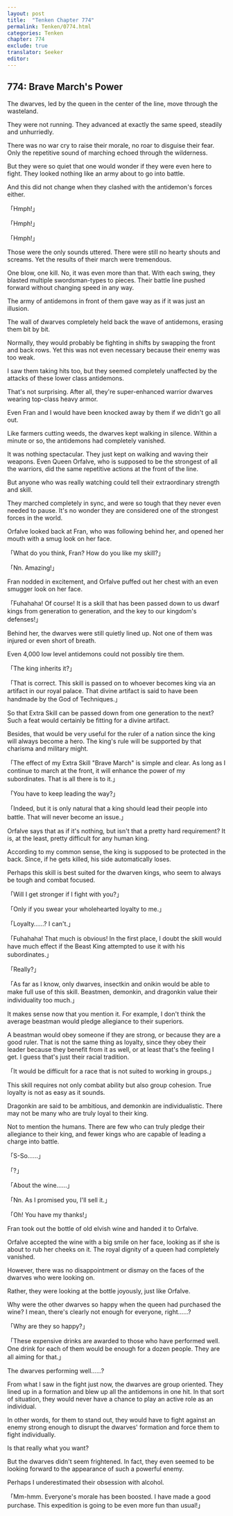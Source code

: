 ```yaml
---
layout: post
title:  "Tenken Chapter 774"
permalink: Tenken/0774.html
categories: Tenken
chapter: 774
exclude: true
translator: Seeker
editor: 
---
```

<h2 id="ch774">774: Brave March's Power</h2>
<p>The dwarves, led by the queen in the center of the line, move through the wasteland.</p>

<p>They were not running. They advanced at exactly the same speed, steadily and unhurriedly.</p>

<p>There was no war cry to raise their morale, no roar to disguise their fear. Only the repetitive sound of marching echoed through the wilderness.</p>

<p>But they were so quiet that one would wonder if they were even here to fight. They looked nothing like an army about to go into battle.</p>

<p>And this did not change when they clashed with the antidemon's forces either.</p>

<p>「Hmph!」</p>
<p>「Hmph!」</p>
<p>「Hmph!」</p>

<p>Those were the only sounds uttered. There were still no hearty shouts and screams. Yet the results of their march were tremendous.</p>

<p>One blow, one kill. No, it was even more than that. With each swing, they blasted multiple swordsman-types to pieces. Their battle line pushed forward without changing speed in any way.</p>

<p>The army of antidemons in front of them gave way as if it was just an illusion.</p>

<p>The wall of dwarves completely held back the wave of antidemons, erasing them bit by bit.</p>

<p>Normally, they would probably be fighting in shifts by swapping the front and back rows. Yet this was not even necessary because their enemy was too weak.</p>

<p>I saw them taking hits too, but they seemed completely unaffected by the attacks of these lower class antidemons.</p>

<p>That's not surprising. After all, they're super-enhanced warrior dwarves wearing top-class heavy armor.</p>

<p>Even Fran and I would have been knocked away by them if we didn't go all out.</p>

<p>Like farmers cutting weeds, the dwarves kept walking in silence. Within a minute or so, the antidemons had completely vanished.</p>

<p>It was nothing spectacular. They just kept on walking and waving their weapons. Even Queen Orfalve, who is supposed to be the strongest of all the warriors, did the same repetitive actions at the front of the line.</p>

<p>But anyone who was really watching could tell their extraordinary strength and skill.</p>

<p>They marched completely in sync, and were so tough that they never even needed to pause. It's no wonder they are considered one of the strongest forces in the world.</p>

<p>Orfalve looked back at Fran, who was following behind her, and opened her mouth with a smug look on her face.</p>

<p>「What do you think, Fran? How do you like my skill?」</p>
<p>「Nn. Amazing!」</p>

<p>Fran nodded in excitement, and Orfalve puffed out her chest with an even smugger look on her face.</p>

<p>「Fuhahaha! Of course! It is a skill that has been passed down to us dwarf kings from generation to generation, and the key to our kingdom's defenses!」</p>

<p>Behind her, the dwarves were still quietly lined up. Not one of them was injured or even short of breath.</p>

<p>Even 4,000 low level antidemons could not possibly tire them.</p>

<p>「The king inherits it?」</p>
<p>「That is correct. This skill is passed on to whoever becomes king via an artifact in our royal palace. That divine artifact is said to have been handmade by the God of Techniques.」</p>

<p>So that Extra Skill can be passed down from one generation to the next? Such a feat would certainly be fitting for a divine artifact.</p>

<p>Besides, that would be very useful for the ruler of a nation since the king will always become a hero. The king's rule will be supported by that charisma and military might.</p>

<p>「The effect of my Extra Skill "Brave March" is simple and clear. As long as I continue to march at the front, it will enhance the power of my subordinates. That is all there is to it.」</p>
<p>「You have to keep leading the way?」</p>
<p>「Indeed, but it is only natural that a king should lead their people into battle. That will never become an issue.」</p>

<p>Orfalve says that as if it's nothing, but isn't that a pretty hard requirement? It is, at the least, pretty difficult for any human king.</p>

<p>According to my common sense, the king is supposed to be protected in the back. Since, if he gets killed, his side automatically loses.</p>

<p>Perhaps this skill is best suited for the dwarven kings, who seem to always be tough and combat focused.</p>

<p>「Will I get stronger if I fight with you?」</p>
<p>「Only if you swear your wholehearted loyalty to me.」</p>
<p>「Loyalty……? I can't.」</p>
<p>「Fuhahaha! That much is obvious! In the first place, I doubt the skill would have much effect if the Beast King attempted to use it with his subordinates.」</p>
<p>「Really?」</p>
<p>「As far as I know, only dwarves, insectkin and onikin would be able to make full use of this skill. Beastmen, demonkin, and dragonkin value their individuality too much.」</p>

<p>It makes sense now that you mention it. For example, I don't think the average beastman would pledge allegiance to their superiors.</p>

<p>A beastman would obey someone if they are strong, or because they are a good ruler. That is not the same thing as loyalty, since they obey their leader because they benefit from it as well, or at least that's the feeling I get. I guess that's just their racial tradition.</p>

<p>「It would be difficult for a race that is not suited to working in groups.」</p>

<p>This skill requires not only combat ability but also group cohesion. True loyalty is not as easy as it sounds.</p>

<p>Dragonkin are said to be ambitious, and demonkin are individualistic. There may not be many who are truly loyal to their king.</p>

<p>Not to mention the humans. There are few who can truly pledge their allegiance to their king, and fewer kings who are capable of leading a charge into battle.</p>

<p>「S-So……」</p>
<p>「?」</p>
<p>「About the wine……」</p>
<p>「Nn. As I promised you, I'll sell it.」</p>
<p>「Oh! You have my thanks!」</p>

<p>Fran took out the bottle of old elvish wine and handed it to Orfalve.</p>

<p>Orfalve accepted the wine with a big smile on her face, looking as if she is about to rub her cheeks on it. The royal dignity of a queen had completely vanished.</p>

<p>However, there was no disappointment or dismay on the faces of the dwarves who were looking on.</p>

<p>Rather, they were looking at the bottle joyously, just like Orfalve.</p>

<p>Why were the other dwarves so happy when the queen had purchased the wine? I mean, there's clearly not enough for everyone, right……?</p>

<p>「Why are they so happy?」</p>
<p>「These expensive drinks are awarded to those who have performed well. One drink for each of them would be enough for a dozen people. They are all aiming for that.」</p>

<p>The dwarves performing well……?</p>

<p>From what I saw in the fight just now, the dwarves are group oriented. They lined up in a formation and blew up all the antidemons in one hit. In that sort of situation, they would never have a chance to play an active role as an individual.</p>

<p>In other words, for them to stand out, they would have to fight against an enemy strong enough to disrupt the dwarves' formation and force them to fight individually.</p>

<p>Is that really what you want?</p>

<p>But the dwarves didn't seem frightened. In fact, they even seemed to be looking forward to the appearance of such a powerful enemy.</p>

<p>Perhaps I underestimated their obsession with alcohol.</p>

<p>「Mm-hmm. Everyone's morale has been boosted. I have made a good purchase. This expedition is going to be even more fun than usual!」</p>



